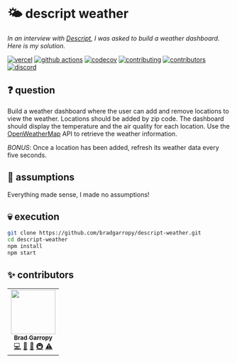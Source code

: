 # 🌤 descript weather

_In an interview with [Descript][descript], I was asked to build a weather dashboard. Here is my solution._

[![vercel][vercel-badge]][vercel]
[![github actions][github-actions-badge]][github-actions]
[![codecov][codecov-badge]][codecov]
[![contributing][contributing-badge]][contributing]
[![contributors][contributors-badge]][contributors]
[![discord][discord-badge]][discord]

## ❓ question

Build a weather dashboard where the user can add and remove locations to view the weather. Locations should be added by zip code. The dashboard should display the temperature and the air quality for each location. Use the [OpenWeatherMap][open-weather] API to retrieve the weather information.

_BONUS_: Once a location has been added, refresh its weather data every five seconds.

## 🤔 assumptions

Everything made sense, I made no assumptions!

## 💀 execution

```bash
git clone https://github.com/bradgarropy/descript-weather.git
cd descript-weather
npm install
npm start
```

## ✨ contributors

<!-- ALL-CONTRIBUTORS-LIST:START - Do not remove or modify this section -->
<!-- prettier-ignore-start -->
<!-- markdownlint-disable -->
<table>
  <tr>
    <td align="center"><a href="https://bradgarropy.com"><img src="https://avatars.githubusercontent.com/u/11336745?v=4?s=100" width="100px;" alt=""/><br /><sub><b>Brad Garropy</b></sub></a><br /><a href="https://github.com/bradgarropy/descript-weather/commits?author=bradgarropy" title="Code">💻</a> <a href="#design-bradgarropy" title="Design">🎨</a> <a href="https://github.com/bradgarropy/descript-weather/commits?author=bradgarropy" title="Documentation">📖</a> <a href="#infra-bradgarropy" title="Infrastructure (Hosting, Build-Tools, etc)">🚇</a> <a href="https://github.com/bradgarropy/descript-weather/commits?author=bradgarropy" title="Tests">⚠️</a></td>
  </tr>
</table>

<!-- markdownlint-restore -->
<!-- prettier-ignore-end -->

<!-- ALL-CONTRIBUTORS-LIST:END -->

[vercel]: https://vercel.com/bradgarropy/descript-weather
[vercel-badge]: https://img.shields.io/github/deployments/bradgarropy/descript-weather/production?label=vercel&style=flat-square
[github-actions]: https://github.com/bradgarropy/descript-weather/actions
[github-actions-badge]: https://img.shields.io/github/workflow/status/bradgarropy/descript-weather/%F0%9F%A7%AA%20test?style=flat-square
[codecov]: https://app.codecov.io/gh/bradgarropy/descript-weather
[codecov-badge]: https://img.shields.io/codecov/c/github/bradgarropy/descript-weather?style=flat-square
[contributing]: https://github.com/bradgarropy/descript-weather/blob/master/contributing.md
[contributing-badge]: https://img.shields.io/badge/PRs-welcome-success?style=flat-square
[contributors]: #-Contributors
[contributors-badge]: https://img.shields.io/github/all-contributors/bradgarropy/descript-weather?style=flat-square
[discord]: https://bradgarropy.com/discord
[discord-badge]: https://img.shields.io/discord/748196643140010015?style=flat-square
[descript]: https://descript.com
[open-weather]: https://openweathermap.org
